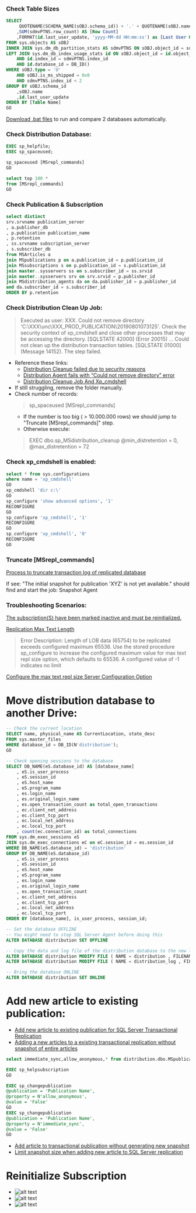 ### Check Table Sizes
```sql
SELECT 
	 QUOTENAME(SCHEMA_NAME(sOBJ.schema_id)) + '.' + QUOTENAME(sOBJ.name) AS [Table Name]
	,SUM(sdmvPTNS.row_count) AS [Row Count]
	,FORMAT(id.last_user_update, 'yyyy-MM-dd HH:mm:ss') as [Last User Update]
FROM sys.objects AS sOBJ
INNER JOIN sys.dm_db_partition_stats AS sdmvPTNS ON sOBJ.object_id = sdmvPTNS.object_id
LEFT JOIN sys.dm_db_index_usage_stats id ON sOBJ.object_id = id.object_id
	AND id.index_id = sdmvPTNS.index_id
	AND id.database_id = DB_ID()
WHERE sOBJ.type = 'U'
	AND sOBJ.is_ms_shipped = 0x0
	AND sdmvPTNS.index_id < 2
GROUP BY sOBJ.schema_id
	,sOBJ.name
	,id.last_user_update
ORDER BY [Table Name]
GO
```

[Download .bat files](compare%20tables%20and%20rows%20count) to run and compare 2 databases automatically.

### Check Distribution Database:
```sql
EXEC sp_helpfile;
EXEC sp_spaceused;

sp_spaceused [MSrepl_commands]
GO

select top 100 * 
from [MSrepl_commands]
GO
```

### Check Publication & Subscription
```sql
select distinct 
srv.srvname publication_server 
, a.publisher_db
, p.publication publication_name
, p.retention
, ss.srvname subscription_server
, s.subscriber_db
from MSArticles a 
join MSpublications p on a.publication_id = p.publication_id
join MSsubscriptions s on p.publication_id = s.publication_id
join master..sysservers ss on s.subscriber_id = ss.srvid
join master..sysservers srv on srv.srvid = p.publisher_id
join MSdistribution_agents da on da.publisher_id = p.publisher_id 
and da.subscriber_id = s.subscriber_id
ORDER BY p.retention 
```

### Check Distribution Clean Up Job:

> Executed as user: XXX. Could not remove directory 'C:\XXX\unc\XXX_PROD_PUBLICATION\20190801073125\'. Check the security context of xp_cmdshell and close other processes that may be accessing the directory.
[SQLSTATE 42000] (Error 20015)  ...
Could not clean up the distribution transaction tables. [SQLSTATE 01000] (Message 14152).  The step failed.

+ Reference these links:
  + [Distribution Cleanup failed due to security reasons](https://learnsql.wordpress.com/2012/10/15/distribution-cleanup-failed-due-to-security-reasons/)
  + [Distribution Agent fails with “Could not remove directory” error](https://repltalk.com/2011/01/02/distribution-agent-fails-with-could-not-remove-directory-error/)
  + [Distribution Cleanup Job And Xp_cmdshell](https://blog.pythian.com/distribution-cleanup-job-cant-delete-folder/)
+ If still struggling, remove the folder manually.
+ Check number of records: 
  > sp_spaceused [MSrepl_commands]
  + If the number is too big ( > 10.000.000 rows) we should jump to "Truncate [MSrepl_commands]" step.
  + Otherwise execute: 
  > EXEC dbo.sp_MSdistribution_cleanup @min_distretention = 0, @max_distretention = 72

### Check xp_cmdshell is enabled:
```sql
select * from sys.configurations
where name = 'xp_cmdshell'
GO
xp_cmdshell 'dir c:\'
GO
sp_configure 'show advanced options', '1'
RECONFIGURE
GO
sp_configure 'xp_cmdshell', '1' 
RECONFIGURE
GO
sp_configure 'xp_cmdshell', '0' 
RECONFIGURE
GO
```

### Truncate [MSrepl_commands]

[Process to truncate transaction log of replicated database](https://www.sqlservercentral.com/articles/process-to-truncate-transaction-log-of-replicated-database)

If see: "The initial snapshot for publication 'XYZ' is not yet available." should find and start the job: Snapshot Agent

### Troubleshooting Scenarios:
[The subscription(S) have been marked inactive and must be reinitialized.](https://www.msqlserver.net/2015/03/the-subscriptions-have-been-marked.html?m=1)

[Replication Max Text Length](https://www.sqlservercentral.com/blogs/replication-max-text-length)
> Error Description: Length of LOB data (65754) to be replicated exceeds configured maximum 65536. Use the stored procedure sp_configure to increase the configured maximum value for max text repl size option, which defaults to 65536. A configured value of -1 indicates no limit

[Configure the max text repl size Server Configuration Option](https://docs.microsoft.com/en-us/sql/database-engine/configure-windows/configure-the-max-text-repl-size-server-configuration-option?view=sql-server-2017)

# Move distribution database to another Drive:
```sql
-- Check the current location
SELECT name, physical_name AS CurrentLocation, state_desc  
FROM sys.master_files  
WHERE database_id = DB_ID(N'distribution');
GO

-- Check opening sessions to the database
SELECT DB_NAME(eS.database_id) AS [database_name]
	, eS.is_user_process
	, eS.session_id
	, eS.host_name
	, eS.program_name
	, es.login_name
	, es.original_login_name
	, es.open_transaction_count as total_open_transactions
	, ec.client_net_address
	, ec.client_tcp_port
	, ec.local_net_address
	, ec.local_tcp_port
	, count(ec.connection_id) as total_connections
FROM sys.dm_exec_sessions eS 
JOIN sys.dm_exec_connections eC on eC.session_id = es.session_id
WHERE DB_NAME(eS.database_id) = 'distribution'
GROUP BY DB_NAME(eS.database_id)
	, eS.is_user_process
	, eS.session_id
	, eS.host_name
	, eS.program_name
	, es.login_name
	, es.original_login_name
	, es.open_transaction_count
	, ec.client_net_address
	, ec.client_tcp_port
	, ec.local_net_address
	, ec.local_tcp_port
ORDER BY [database_name], is_user_process, session_id;

-- Set the database OFFLINE
-- You might need to stop SQL Server Agent before doing this
ALTER DATABASE distribution SET OFFLINE

-- Copy the data and log file of the distribution database to the new location.
ALTER DATABASE distribution MODIFY FILE ( NAME = distribution , FILENAME = 'E:\MSSQL\DATA\distribution.mdf')
ALTER DATABASE distribution MODIFY FILE ( NAME = distribution_log , FILENAME = 'E:\MSSQL\DATA\distribution.ldf')

-- Bring the database ONLINE
ALTER DATABASE distribution SET ONLINE
```

# Add new article to existing publication:
- [Add new article to existing publication for SQL Server Transactional Replication](https://www.mssqltips.com/sqlservertip/5704/add-new-article-to-existing-publication-for-sql-server-transactional-replication/)
- [Adding a new articles to a existing transactional replication without snapshot of entire articles](https://medium.com/geopits/adding-a-new-articles-to-a-existing-transactional-replication-without-snapshot-of-entire-articles-3d1af1d9b587)
```sql
select immediate_sync,allow_anonymous,* from distribution.dbo.MSpublications

EXEC sp_helpsubscription
GO

EXEC sp_changepublication
@publication = 'Publication Name',
@property = N'allow_anonymous',
@value = 'False'
GO
EXEC sp_changepublication
@publication = 'Publication Name',
@property = N'immediate_sync',
@value = 'False'
GO

```
- [Add article to transactional publication without generating new snapshot](https://dba.stackexchange.com/questions/12725/add-article-to-transactional-publication-without-generating-new-snapshot)
- [Limit snapshot size when adding new article to SQL Server replication](https://www.mssqltips.com/sqlservertip/2502/limit-snapshot-size-when-adding-new-article-to-sql-server-replication/)

# Reinitialize Subscription
- ![alt text](reinitialize.png)
- ![alt text](view-snapshot-agent-status.png)
- ![alt text](view-synchronization-status.png)